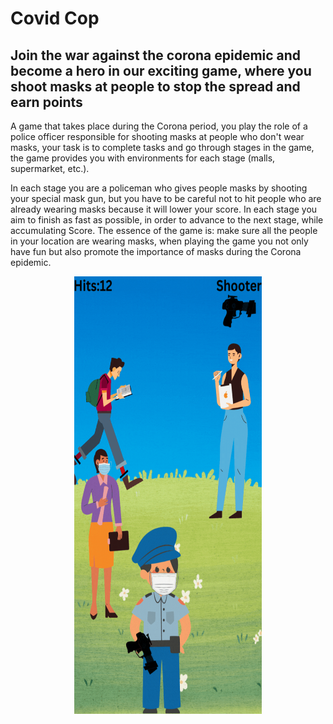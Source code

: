 # Covid Cop

## Join the war against the corona epidemic and become a hero in our exciting game, where you shoot masks at people to stop the spread and earn points
A game that takes place during the Corona period, you play the role of a police officer responsible for shooting masks at people who don't wear masks, your task is to complete tasks and go through stages in the game, the game provides you with environments for each stage (malls, supermarket, etc.).

In each stage you are a policeman who gives people masks by shooting your special mask gun, but you have to be careful not to hit people who are already wearing masks because it will lower your score. In each stage you aim to finish as fast as possible, in order to advance to the next stage, while accumulating Score. The essence of the game is: make sure all the people in your location are wearing masks, when playing the game you not only have fun but also promote the importance of masks during the Corona epidemic.

<div style="text-align:center"><img src="https://github.com/Game-Dev-Baram-Chahine/covid-cop/blob/main/pics/Covid-Cop-Play.gif" width="300" height="700"/></div>
